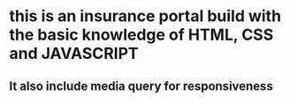 # this is an insurance portal build with the basic knowledge of HTML, CSS and JAVASCRIPT
## It also include media query for responsiveness